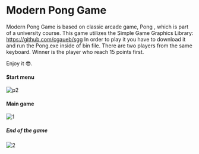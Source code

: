 # Modern Pong Game
Modern Pong Game is based on classic arcade game, Pong , which is part of a university course.
This game utilizes the Simple Game Graphics Library: https://github.com/cgaueb/sgg
In order to play it you have to download it and run the Pong.exe inside of bin file. There are two players from the same keyboard.
Winner is the player who reach 15 points first. 

Enjoy it 😎.
#### Start menu
![p2](https://user-images.githubusercontent.com/56088382/104894627-9de8dd00-597d-11eb-8dd2-da5f6c47fe11.png)

#### Main game
![1](https://user-images.githubusercontent.com/56088382/105713630-0c044580-5f24-11eb-961f-3d0e0b6344bf.png)

##### End of the game
![2](https://user-images.githubusercontent.com/56088382/105714110-9fd61180-5f24-11eb-82b7-518ea333329f.png)
